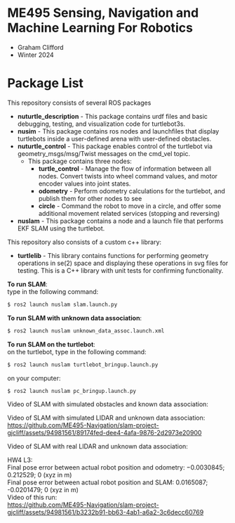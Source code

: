 # ME495 Sensing, Navigation and Machine Learning For Robotics
* Graham Clifford
* Winter 2024
# Package List
This repository consists of several ROS packages
- **nuturtle_description** - This package contains urdf files and basic debugging, testing, and visualization code for turtlebot3s.
- **nusim** - This package contains ros nodes and launchfiles that display turtlebots inside a user-defined arena with user-defined obstacles.
- **nuturtle_control** - This package enables control of the turtlebot via geometry_msgs/msg/Twist messages on the cmd_vel topic.
    - This package contains three nodes:
        * **turtle_control** - Manage the flow of information between all nodes. Convert twists into wheel command values, and motor encoder values into joint states.
        * **odometry** - Perform odometry calculations for the turtlebot, and publish them for other nodes to see
        * **circle** - Command the robot to move in a circle, and offer some additional movement related services (stopping and reversing)
- **nuslam** - This package contains a node and a launch file that performs EKF SLAM using the turtlebot.

This repository also consists of a custom c++ library:
- **turtlelib** - This library contains functions for performing geometry operations in se(2) space and displaying these operations in svg files for testing. This is a C++ library with unit tests for confirming functionality.

**To run SLAM**:  
type in the following command:
```bash
$ ros2 launch nuslam slam.launch.py
```

**To run SLAM with unknown data association**:
```bash
$ ros2 launch nuslam unknown_data_assoc.launch.xml
```

**To run SLAM on the turtlebot**:  
on the turtlebot, type in the following command:
```bash
$ ros2 launch nuslam turtlebot_bringup.launch.py
```  

on your computer:
```bash
$ ros2 launch nuslam pc_bringup.launch.py
```

Video of SLAM with simulated obstacles and known data association:


Video of SLAM with simulated LIDAR and unknown data association:
https://github.com/ME495-Navigation/slam-project-gjcliff/assets/94981561/89174fed-dee4-4afa-9876-2d2973e20900

Video of SLAM with real LIDAR and unknown data association:

HW4 L3:  
Final pose error between actual robot position and odometry: −0.0030845; 0.212529; 0 (xyz in m)  
Final pose error between actual robot position and SLAM: 0.0165087; -0.0201479; 0 (xyz in m)  
Video of this run:  
https://github.com/ME495-Navigation/slam-project-gjcliff/assets/94981561/b3232b91-bb63-4ab1-a6a2-3c6decc60769

